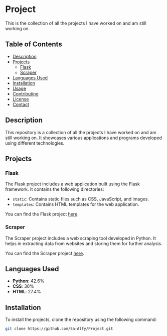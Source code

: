 # Project

This is the collection of all the projects I have worked on and am still working on.

## Table of Contents
- [Description](#description)
- [Projects](#projects)
  - [Flask](#flask)
  - [Scraper](#scraper)
- [Languages Used](#languages-used)
- [Installation](#installation)
- [Usage](#usage)
- [Contributing](#contributing)
- [License](#license)
- [Contact](#contact)

## Description
This repository is a collection of all the projects I have worked on and am still working on. It showcases various applications and programs developed using different technologies.

## Projects

### Flask
The Flask project includes a web application built using the Flask framework. It contains the following directories:
- `static`: Contains static files such as CSS, JavaScript, and images.
- `templates`: Contains HTML templates for the web application.

You can find the Flask project [here](https://github.com/Sa-Alfy/Project/tree/main/Flask).

### Scraper
The Scraper project includes a web scraping tool developed in Python. It helps in extracting data from websites and storing them for further analysis.

You can find the Scraper project [here](https://github.com/Sa-Alfy/Project/tree/main/Scraper).

## Languages Used
- **Python**: 42.6%
- **CSS**: 30%
- **HTML**: 27.4%

## Installation
To install the projects, clone the repository using the following command:
```sh
git clone https://github.com/Sa-Alfy/Project.git
